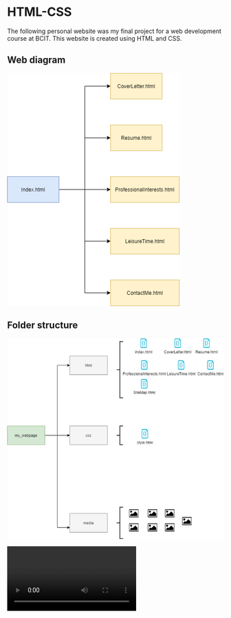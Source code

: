 # HTML-CSS

The following personal website was my final project for a web development course at BCIT.
This website is created using HTML and CSS.
## Web diagram
![alt text](https://github.com/jv80/HTML-CSS/blob/master/media/Diagram.png)

## Folder structure
![alt text](https://github.com/jv80/HTML-CSS/blob/master/media/FolderStructure.jpg)

![Sample Video](https://github.com/jv80/HTML-CSS/blob/master/mywebpage.mp4)
